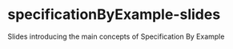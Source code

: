 specificationByExample-slides
=============================

Slides introducing the main concepts of Specification By Example